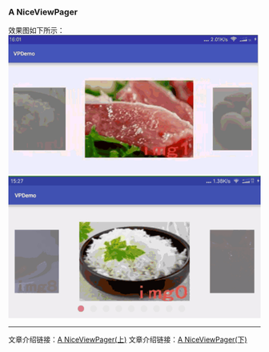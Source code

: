 ### A NiceViewPager
效果图如下所示：  
![NiceViewPagerV1][v1]
![NiceViewPagerV2][v2]

***
文章介绍链接：[A NiceViewPager(上)][passage1]
文章介绍链接：[A NiceViewPager(下)][passage2]

[v1]: https://github.com/Blankj/NiceViewPager/blob/master/img/v1.gif
[v2]: https://github.com/Blankj/NiceViewPager/blob/master/img/v2.gif
[passage1]: http://www.jianshu.com/p/5addf31dc6a1
[passage2]: http://www.jianshu.com/p/5addf31dc6a1